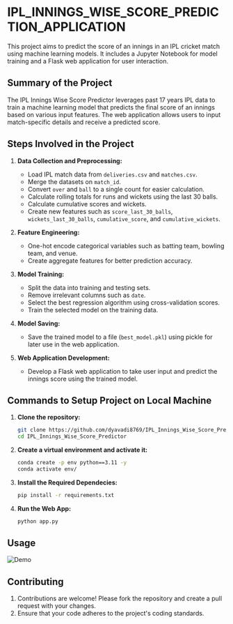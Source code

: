 # IPL_INNINGS_WISE_SCORE_PREDICTION_APPLICATION

This project aims to predict the score of an innings in an IPL cricket match using machine learning models. It includes a Jupyter Notebook for model training and a Flask web application for user interaction.

## Summary of the Project

The IPL Innings Wise Score Predictor leverages past 17 years IPL data to train a machine learning model that predicts the final score of an innings based on various input features. The web application allows users to input match-specific details and receive a predicted score.

## Steps Involved in the Project

1. **Data Collection and Preprocessing:**
   - Load IPL match data from `deliveries.csv` and `matches.csv`.
   - Merge the datasets on `match_id`.
   - Convert `over` and `ball` to a single count for easier calculation.
   - Calculate rolling totals for runs and wickets using the last 30 balls.
   - Calculate cumulative scores and wickets.
   - Create new features such as `score_last_30_balls`, `wickets_last_30_balls`, `cumulative_score`, and `cumulative_wickets`.

2. **Feature Engineering:**
   - One-hot encode categorical variables such as batting team, bowling team, and venue.
   - Create aggregate features for better prediction accuracy.

3. **Model Training:**
   - Split the data into training and testing sets.
   - Remove irrelevant columns such as `date`.
   - Select the best regression algorithm using cross-validation scores.
   - Train the selected model on the training data.

4. **Model Saving:**
   - Save the trained model to a file (`best_model.pkl`) using pickle for later use in the web application.

5. **Web Application Development:**
   - Develop a Flask web application to take user input and predict the innings score using the trained model.

## Commands to Setup Project on Local Machine

1. **Clone the repository:**
   ```bash
   git clone https://github.com/dyavadi8769/IPL_Innings_Wise_Score_Predictor.git
   cd IPL_Innings_Wise_Score_Predictor

2.  **Create a virtual environment and activate it:**
    ```bash
    conda create -p env python==3.11 -y
    conda activate env/ 

3.  **Install the Required Dependecies:**
    ```bash
    pip install -r requirements.txt

4. **Run the Web App:**
    ```bash
    python app.py

## Usage


![Demo](demo/IPL_app.gif)


## Contributing

1. Contributions are welcome! Please fork the repository and create a pull request with your changes. 
2. Ensure that your code adheres to the project's coding standards.

